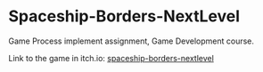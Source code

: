 # Spaceship-Borders-NextLevel

Game Process implement assignment, Game Development course.

Link to the game in itch.io:
[spaceship-borders-nextlevel](https://parkpulse.itch.io/spaceship-borders-nextlevel)

